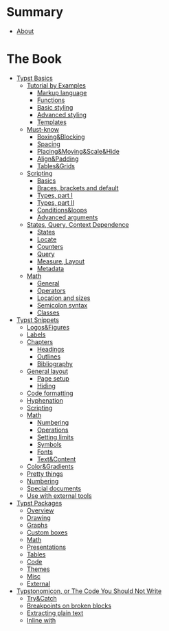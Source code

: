 # Summary

- [About](./about.md)
# The Book
- [Typst Basics](./basics/README.md)
  - [Tutorial by Examples](./basics/tutorial/index.md)
    -  [Markup language](./basics/tutorial/markup.md)
    -  [Functions](./basics/tutorial/functions.md)
    -  [Basic styling](./basics/tutorial/basic_styling.md)
    -  [Advanced styling](./basics/tutorial/advanced_styling.md)
    -  [Templates](./basics/tutorial/templates.md)
  - [Must-know](./basics/must_know/README.md)
    - [Boxing&Blocking](./basics/must_know/box_block.md)
    - [Spacing](./basics/must_know/spacing.md)
    - [Placing&Moving&Scale&Hide]()
    - [Align&Padding]()
    - [Tables&Grids]()
  - [Scripting](./basics/scripting/README.md)
    - [Basics](./basics/scripting/basics.md)
    - [Braces, brackets and default](./basics/scripting/braces.md)
    - [Types, part I](./basics/scripting/types.md)
    - [Types, part II](./basics/scripting/types_2.md)
    - [Conditions&loops]()
    - [Advanced arguments](./basics/scripting/arguments.md)
  -  [States, Query, Context Dependence](./basics/states/README.md)
     -  [States](./basics/states/states.md)
     -  [Locate](./basics/states/locate.md)
     -  [Counters](./basics/states/counters.md)
     -  [Query](./basics/states/query.md)
     -  [Measure, Layout]()
     -  [Metadata]()
  -  [Math]()
     - [General]()
     - [Operators]()
     - [Location and sizes]()
     - [Semicolon syntax]()
     - [Classes](./basics/math/classes.md)
- [Typst Snippets](./snippets/index.md)
    - [Logos&Figures](./snippets/logos.md)
    - [Labels](./snippets/labels.md)
    - [Chapters]()     <!-- - [Bibliography setup]()?-->
      - [Headings]()
      - [Outlines](./snippets/chapters/outlines.md)
      - [Bibliography]()
    - [General layout]()
      - [Page setup]()
      - [Hiding](./snippets/hidding.md)
    - [Code formatting](./snippets/code.md)
    - [Hyphenation]()
    - [Scripting](./snippets/scripting/index.md)
    - [Math]()
      - [Numbering](./snippets/math/numbering.md)
      - [Operations](./snippets/math/operations.md)
      - [Setting limits]()
      - [Symbols]() <!--TODO: emptyset, replacing-->
      - [Fonts](./snippets/math/fonts.md)
      - [Text&Content]()
    - [Color&Gradients]()
    - [Pretty things](./snippets/pretty.md)
    - [Numbering](./snippets/numbering.md)
    - [Special documents](./snippets/special/index.md)
    - [Use with external tools](./snippets/external.md)
- [Typst Packages](./packages/README.md)
    - [Overview]()
    - [Drawing](./packages/drawing.md)
    - [Graphs]()
    - [Custom boxes]() <!--TODO: add note "for theorems look into math"-->
    - [Math]()
    - [Presentations]()
    - [Tables]()
    - [Code]()
    - [Themes]()
    - [Misc]()
    - [External](./packages/external.md)
- [Typstonomicon, or The Code You Should Not Write](./typstonomicon/index.md)
    - [Try&Catch](./typstonomicon/try_catch.md)
    - [Breakpoints on broken blocks](./typstonomicon/block_break.md)
    - [Extracting plain text](./typstonomicon/extract_plain_text.md)
    - [Inline with](./typstonomicon/inline_with.md)
